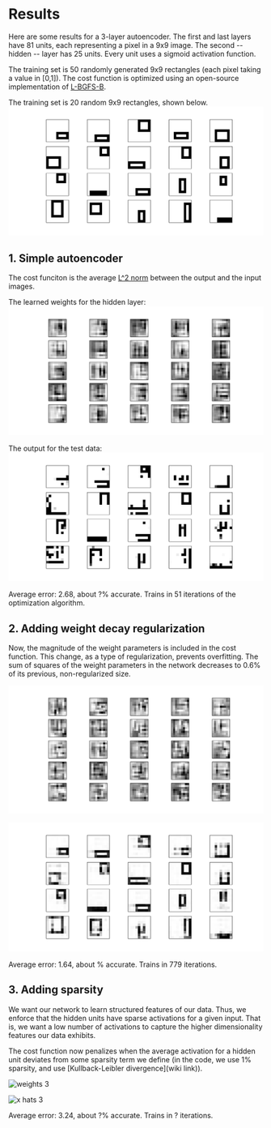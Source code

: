 # Results

Here are some results for a 3-layer autoencoder. The first and last layers
have 81 units, each representing a pixel in a 9x9 image. The second -- hidden --
layer has 25 units. Every unit uses a sigmoid activation function.

The training set is 50 randomly generated 9x9 rectangles (each pixel taking a value
in [0,1]). The cost function is optimized using an open-source implementation of
[L-BGFS-B](http://en.wikipedia.org/wiki/Limited-memory_BFGS).

The training set is 20 random 9x9 rectangles, shown below.
![training set](https://github.com/FluxLemur/UnsupervisedLearning/blob/master/results/xs.png)

## 1. Simple autoencoder
The cost funciton is the average [L^2 norm](http://en.wikipedia.org/wiki/Euclidean_distance) between the output and the input images.

The learned weights for the hidden layer:
![weights 1](https://github.com/FluxLemur/UnsupervisedLearning/blob/master/results/hidden_unit_weights_1.png)

The output for the test data:
![x hats 1](https://github.com/FluxLemur/UnsupervisedLearning/blob/master/results/x_hats_1.png)

Average error: 2.68, about ?% accurate. Trains in 51 iterations of the optimization
algorithm.

## 2. Adding weight decay regularization
Now, the magnitude of the weight parameters is
included in the cost function. This change, as a type of regularization, prevents
overfitting. The sum of squares of the weight parameters in the network decreases
to 0.6% of its previous, non-regularized size.

![weights 2](https://github.com/FluxLemur/UnsupervisedLearning/blob/master/results/hidden_unit_weights_2.png)

![x hats 2](https://github.com/FluxLemur/UnsupervisedLearning/blob/master/results/x_hats_2.png)

Average error: 1.64, about % accurate. Trains in 779 iterations.

## 3. Adding sparsity
We want our network to learn structured features of our data. Thus, we enforce that the
hidden units have sparse activations for a given input. That is, we want a low number of
activations to capture the higher dimensionality features our data exhibits.

The cost function now penalizes when the average activation for a hidden unit
deviates from some sparsity term we define (in the code, we use 1% sparsity, and use
[Kullback-Leibler divergence](wiki link)).

![weights 3](https://github.com/FluxLemur/UnsupervisedLearning/blob/master/results/hidden_unit_weights_3.png)

![x hats 3](https://github.com/FluxLemur/UnsupervisedLearning/blob/master/results/x_hats_3.png)

Average error: 3.24, about ?% accurate. Trains in ? iterations.
